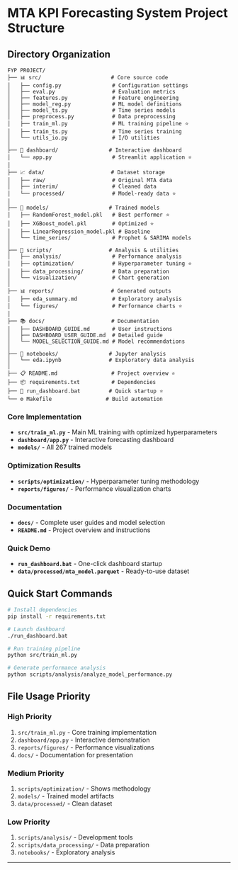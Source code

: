 # MTA KPI Forecasting System Project Structure

## Directory Organization

```
FYP PROJECT/
├── 📊 src/                      # Core source code
│   ├── config.py                # Configuration settings
│   ├── eval.py                  # Evaluation metrics
│   ├── features.py              # Feature engineering
│   ├── model_reg.py             # ML model definitions
│   ├── model_ts.py              # Time series models
│   ├── preprocess.py            # Data preprocessing
│   ├── train_ml.py              # ML training pipeline ⭐
│   ├── train_ts.py              # Time series training
│   └── utils_io.py              # I/O utilities
│
├── 🎯 dashboard/                # Interactive dashboard
│   └── app.py                   # Streamlit application ⭐
│
├── 📈 data/                     # Dataset storage
│   ├── raw/                     # Original MTA data
│   ├── interim/                 # Cleaned data
│   └── processed/               # Model-ready data ⭐
│
├── 🤖 models/                   # Trained models
│   ├── RandomForest_model.pkl   # Best performer ⭐
│   ├── XGBoost_model.pkl        # Optimized ⭐
│   ├── LinearRegression_model.pkl # Baseline
│   └── time_series/             # Prophet & SARIMA models
│
├── 🔬 scripts/                  # Analysis & utilities
│   ├── analysis/                # Performance analysis
│   ├── optimization/            # Hyperparameter tuning ⭐
│   ├── data_processing/         # Data preparation
│   └── visualization/           # Chart generation
│
├── 📊 reports/                  # Generated outputs
│   ├── eda_summary.md           # Exploratory analysis
│   └── figures/                 # Performance charts ⭐
│
├── 📚 docs/                     # Documentation
│   ├── DASHBOARD_GUIDE.md       # User instructions
│   ├── DASHBOARD_USER_GUIDE.md  # Detailed guide
│   └── MODEL_SELECTION_GUIDE.md # Model recommendations
│
├── 📝 notebooks/                # Jupyter analysis
│   └── eda.ipynb               # Exploratory data analysis
│
├── 📋 README.md                 # Project overview ⭐
├── 📦 requirements.txt          # Dependencies
├── 🚀 run_dashboard.bat         # Quick startup ⭐
└── ⚙️ Makefile                 # Build automation
```

### **Core Implementation**
- **`src/train_ml.py`** - Main ML training with optimized hyperparameters
- **`dashboard/app.py`** - Interactive forecasting dashboard
- **`models/`** - All 267 trained models

### **Optimization Results**
- **`scripts/optimization/`** - Hyperparameter tuning methodology
- **`reports/figures/`** - Performance visualization charts

### **Documentation**
- **`docs/`** - Complete user guides and model selection
- **`README.md`** - Project overview and instructions

### **Quick Demo**
- **`run_dashboard.bat`** - One-click dashboard startup
- **`data/processed/mta_model.parquet`** - Ready-to-use dataset

## Quick Start Commands

```bash
# Install dependencies
pip install -r requirements.txt

# Launch dashboard
./run_dashboard.bat

# Run training pipeline
python src/train_ml.py

# Generate performance analysis
python scripts/analysis/analyze_model_performance.py
```

## File Usage Priority

### **High Priority**
1. `src/train_ml.py` - Core training implementation
2. `dashboard/app.py` - Interactive demonstration
3. `reports/figures/` - Performance visualizations
4. `docs/` - Documentation for presentation

### **Medium Priority**
1. `scripts/optimization/` - Shows methodology
2. `models/` - Trained model artifacts
3. `data/processed/` - Clean dataset

### **Low Priority**
1. `scripts/analysis/` - Development tools
2. `scripts/data_processing/` - Data preparation
3. `notebooks/` - Exploratory analysis

---